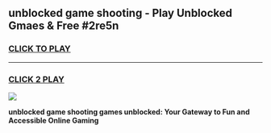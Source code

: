 
## unblocked game shooting - Play Unblocked Gmaes & Free #2re5n
<h3>
<a href="https://news.freeplayer.one?title=unblocked_game_shooting&ref=03M">CLICK TO PLAY</a></h3>
<hr>

<h3>
<a href="https://news.freeplayer.one?title=unblocked_game_shooting&ref=03M">CLICK 2 PLAY</a>
  
</h3>

<a href="https://news.freeplayer.one?title=unblocked_game_shooting&ref=03M"><img src="https://clearcache.store/games.png"></a>


**unblocked game shooting games unblocked: Your Gateway to Fun and Accessible Online Gaming**
